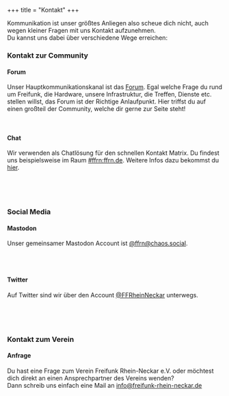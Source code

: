 +++
title = "Kontakt"
+++

Kommunikation ist unser größtes Anliegen also scheue dich nicht, auch wegen kleiner Fragen mit uns Kontakt aufzunehmen.  
Du kannst uns dabei über verschiedene Wege erreichen:

### Kontakt zur Community

<div class="col-sm-6 mailform">
    <h4><i class="fab fa-discourse"></i> Forum</h4>
    <p>Unser Hauptkommunikationskanal ist das <a href="https://forum.ffrn.de">Forum</a>. Egal welche Frage du rund um Freifunk, die Hardware, unsere Infrastruktur, die Treffen, Dienste etc. stellen willst,
        das Forum ist der Richtige Anlaufpunkt. Hier triffst du auf einen großteil der Community, welche dir gerne zur Seite steht!
    </p>
</div>

<div class="col-sm-6">
    <br>
    <h4><i class="fa fa-comments"></i> Chat</h4>
    <p>Wir verwenden als Chatlösung für den schnellen Kontakt Matrix. Du findest uns beispielsweise im Raum <a href="https://matrix.to/#/#ffrn:ffrn.de">#ffrn:ffrn.de</a>. Weitere Infos dazu bekommst du <a href="https://blog.ffrn.de/ffrn-matrix-raum/">hier</a>.</p><br>
</div>

&nbsp;

### Social Media

<div class="col-sm-6 mailform">
    <h4><i class="fab fa-mastodon"></i> Mastodon</h4>
    <p>Unser gemeinsamer Mastodon Account ist <a target="_blank" href="https://chaos.social/@ffrn">@ffrn@chaos.social</a>.</p><br>
    <br>
</div>
<div class="col-sm-6">
    <h4><i class="fab fa-twitter"></i> Twitter</h4>
    <p>Auf Twitter sind wir über den Account <a target="_blank" href="https://twitter.com/FFRheinNeckar">@FFRheinNeckar</a> unterwegs.</p><br>
</div>

&nbsp;

### Kontakt zum Verein

<div class="mailform">
    <h4><i class="fa fa-question-circle"></i> Anfrage</h4>
    <p>Du hast eine Frage zum Verein Freifunk Rhein-Neckar e.V. oder möchtest dich direkt an einen Ansprechpartner des Vereins wenden? 
    <br>Dann schreib uns einfach eine Mail an <a href="mailto:info@freifunk-rhein-neckar.de">info@freifunk-rhein-neckar.de</a></p>
</div>
